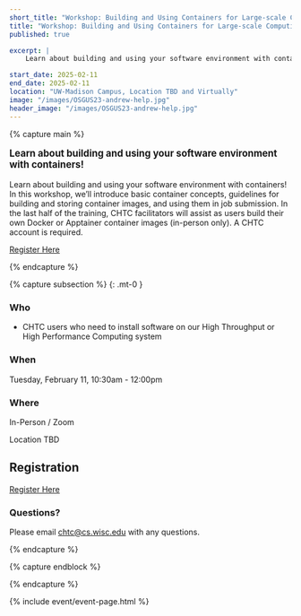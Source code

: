 ```yaml
---
short_title: "Workshop: Building and Using Containers for Large-scale Computing"
title: "Workshop: Building and Using Containers for Large-scale Computing"
published: true

excerpt: |
    Learn about building and using your software environment with containers!

start_date: 2025-02-11
end_date: 2025-02-11
location: "UW-Madison Campus, Location TBD and Virtually"
image: "/images/OSGUS23-andrew-help.jpg"
header_image: "/images/OSGUS23-andrew-help.jpg"
---
```


{% capture main %}

<p style="font-size: larger; font-weight: bold;">Learn about building and using your software environment with containers!</p>


Learn about building and using your software environment with containers! In this workshop, we’ll introduce basic container concepts, guidelines for building and storing container images, and using them in job submission. In the last half of the training, CHTC facilitators will assist as users build their own Docker or Apptainer container images (in-person only). A CHTC account is required.

[Register Here](https://docs.google.com/forms/d/e/1FAIpQLSdmkVtOBtocgX57RmShjhzRuhNAeuBhU8iUXOXOWLY6AQUAug/viewform)

{% endcapture %}

{% capture subsection %}
{: .mt-0 }

### Who

* CHTC users who need to install software on our High Throughput or High Performance Computing system

### When

Tuesday, February 11, 10:30am - 12:00pm

### Where

In-Person / Zoom

Location TBD

## Registration

[Register Here](https://docs.google.com/forms/d/e/1FAIpQLSdmkVtOBtocgX57RmShjhzRuhNAeuBhU8iUXOXOWLY6AQUAug/viewform)

### Questions?

Please email <chtc@cs.wisc.edu> with any questions.

{% endcapture %}

{% capture endblock %}


{% endcapture %}

{% include event/event-page.html %}
